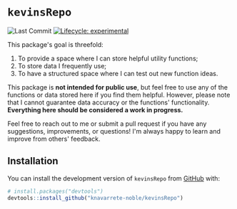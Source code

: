 # `kevinsRepo`

<!-- badges: start -->
![Last Commit](https://img.shields.io/github/last-commit/KevinNavarreteParra/kevinsRepo.svg)
[![Lifecycle: experimental](https://img.shields.io/badge/lifecycle-experimental-orange.svg)](https://lifecycle.r-lib.org/articles/stages.html#experimental)
<!-- badges: end -->

This package's goal is threefold:

1.  To provide a space where I can store helpful utility functions;
2.  To store data I frequently use;
3.  To have a structured space where I can test out new function ideas.

This package is **not intended for public use**, but feel free to use any of the functions or data stored here if you find them helpful. However, please note that I cannot guarantee data accuracy or the functions' functionality. **Everything here should be considered a work in progress.**

Feel free to reach out to me or submit a pull request if you have any suggestions, improvements, or questions! I'm always happy to learn and improve from others' feedback.

## Installation

You can install the development version of `kevinsRepo` from [GitHub](https://github.com/) with:

``` r
# install.packages("devtools")
devtools::install_github("knavarrete-noble/kevinsRepo")
```

